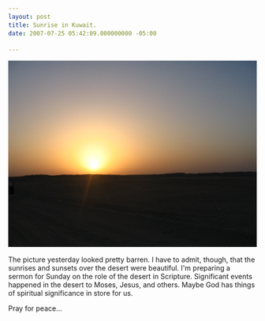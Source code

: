 ```yaml
---
layout: post
title: Sunrise in Kuwait.
date: 2007-07-25 05:42:09.000000000 -05:00

---
```

![Sunrise in Kuwait](/assets/img_0001.jpg)

<p>The picture yesterday looked pretty barren. I have to admit, though, that the sunrises and sunsets over the desert were beautiful. I'm preparing a sermon for Sunday on the role of the desert in Scripture. Significant events happened in the desert to Moses, Jesus, and others. Maybe God has things of spiritual significance in store for us.</p>
<p>Pray for peace...</p>
